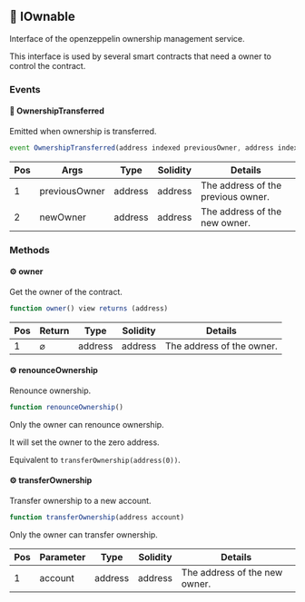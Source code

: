 ## 📜 IOwnable

Interface of the openzeppelin ownership management service.

This interface is used by several smart contracts that need a owner to control the contract.

### Events

#### 📢 __OwnershipTransferred__
Emitted when ownership is transferred.

```js
event OwnershipTransferred(address indexed previousOwner, address indexed newOwner)
```
| Pos | Args | Type | Solidity | Details |
| --- | --- | --- | --- | --- |
|1 | previousOwner | address | address | The address of the previous owner. |
|2 | newOwner | address | address | The address of the new owner. |


### Methods

#### ⚙️ __owner__
Get the owner of the contract.

```js
function owner() view returns (address)
```
| Pos | Return | Type | Solidity | Details |
| --- | --- | --- | --- | --- |
|1 | ⌀ | address | address | The address of the owner. |


#### ⚙️ __renounceOwnership__
Renounce ownership.

```js
function renounceOwnership()
```
Only the owner can renounce ownership. 

It will set the owner to the zero address. 

Equivalent to `transferOwnership(address(0))`.

#### ⚙️ __transferOwnership__
Transfer ownership to a new account.

```js
function transferOwnership(address account)
```
Only the owner can transfer ownership.

| Pos | Parameter | Type | Solidity | Details |
| --- | --- | --- | --- | --- |
|1 | account | address | address | The address of the new owner. |



